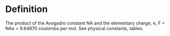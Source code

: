 # Definition

The product of the Avogadro constant NA and the elementary charge, e, F
= NAe = 9.64870 coulombs per mol. See physical constants, tables.
